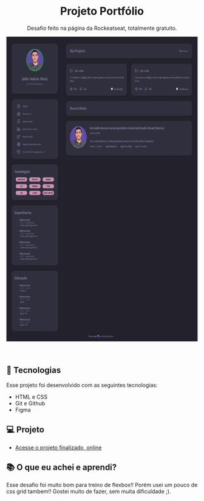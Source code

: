 <h1 align="center"> Projeto Portfólio </h1>

<p align="center">
Desafio feito na página da Rockeatseat, totalmente gratuito.<br/>
</p>

<p align="center">
  <img alt="imagem do protótipo" src="images/Portfolio.jpg" height="800px">
</p>

<br>

## 🚀 Tecnologias

Esse projeto foi desenvolvido com as seguintes tecnologias:

- HTML e CSS
- Git e Github
- Figma

## 💻 Projeto

- [Acesse o projeto finalizado, online](https://devmiguez.github.io/desafio-portfolio)

## 📚 O que eu achei e aprendi?

<p>Esse desafio foi muito bom para treino de flexbox!! Porém usei um pouco de css grid tambem!! Gostei muito de fazer, sem muita dificuldade ;).</p>
 

